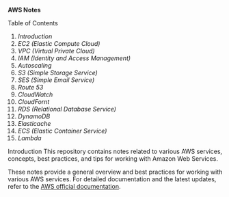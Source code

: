 **AWS Notes**  


Table of Contents

1. *Introduction*
2. *EC2 (Elastic Compute Cloud)*
3. *VPC (Virtual Private Cloud)*
4. *IAM (Identity and Access Management)*
5. *Autoscaling*
6. *S3 (Simple Storage Service)*
7. *SES (Simple Email Service)*
8. *Route 53*
9. *CloudWatch*
10. *CloudFornt*
11. *RDS (Relational Database Service)*
12. *DynamoDB*
13. *Elasticache*
14. *ECS (Elastic Container Service)*
15. *Lambda*



Introduction
This repository contains notes related to various AWS services, concepts, best practices, and tips for working with Amazon Web Services.

These notes provide a general overview and best practices for working with various AWS services. For detailed documentation and the latest updates, refer to the [AWS official documentation](https://docs.aws.amazon.com/).
